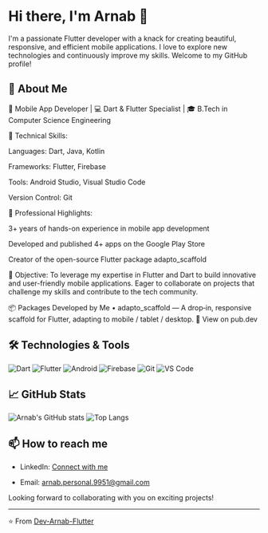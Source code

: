 # Hi there, I'm Arnab 👋

I'm a passionate Flutter developer with a knack for creating beautiful, responsive, and efficient mobile applications. I love to explore new technologies and continuously improve my skills. Welcome to my GitHub profile!
## 🚀 About Me

📱 Mobile App Developer | 💻 Dart & Flutter Specialist | 🎓 B.Tech in Computer Science Engineering

🔧 Technical Skills:

Languages: Dart, Java, Kotlin

Frameworks: Flutter, Firebase

Tools: Android Studio, Visual Studio Code

Version Control: Git

🌟 Professional Highlights:

3+ years of hands-on experience in mobile app development

Developed and published 4+ apps on the Google Play Store

Creator of the open-source Flutter package adapto_scaffold

🎯 Objective:
To leverage my expertise in Flutter and Dart to build innovative and user-friendly mobile applications. Eager to collaborate on projects that challenge my skills and contribute to the tech community.

📦 Packages Developed by Me
• adapto_scaffold — A drop‑in, responsive scaffold for Flutter, adapting to mobile / tablet / desktop.
🔗 View on pub.dev

## 🛠️ Technologies & Tools

![Dart](https://img.shields.io/badge/-Dart-0175C2?style=flat&logo=dart&logoColor=white)
![Flutter](https://img.shields.io/badge/-Flutter-02569B?style=flat&logo=flutter&logoColor=white)
![Android](https://img.shields.io/badge/-Android-3DDC84?style=flat&logo=android&logoColor=white)
![Firebase](https://img.shields.io/badge/-Firebase-FFCA28?style=flat&logo=firebase&logoColor=white)
![Git](https://img.shields.io/badge/-Git-F05032?style=flat&logo=git&logoColor=white)
![VS Code](https://img.shields.io/badge/-VS%20Code-007ACC?style=flat&logo=visual-studio-code&logoColor=white)

## 📈 GitHub Stats

![Arnab's GitHub stats](https://github-readme-stats.vercel.app/api?username=Dev-Arnab-Flutter&show_icons=true&theme=radical)
![Top Langs](https://github-readme-stats.vercel.app/api/top-langs/?username=Dev-Arnab-Flutter&layout=compact&theme=radical)

## 📫 How to reach me

- LinkedIn: [Connect with me](https://www.linkedin.com/in/arnab-ghosh-9b888b201/)

- Email: arnab.personal.9951@gmail.com

Looking forward to collaborating with you on exciting projects!

---

⭐️ From [Dev-Arnab-Flutter](https://github.com/Dev-Arnab-Flutter)
